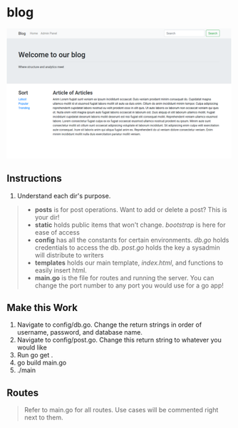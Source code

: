 # blog
<img src="cov.png"/>

## Instructions

1. Understand each dir's purpose. 
> - **posts** is for post operations. Want to add or delete a post? This is your dir!
> - **static** holds public items that won't change. *bootstrap* is here for ease of access
> - **config** has all the constants for certain environments. *db.go* holds credentials to access the db. *post.go* holds the key a sysadmin will distribute to writers
> - **templates** holds our main template, *index.html*, and functions to easily insert html.
> - **main.go** is the file for routes and running the server. You can change the port number to any port you would use for a go app!

## Make this Work
1. Navigate to config/db.go. Change the return strings in order of username, password, and database name.
2. Navigate to config/post.go. Change this return string to whatever you would like
3. Run go get .
4. go build main.go
5. ./main

## Routes

>Refer to main.go for all routes. Use cases will be commented right next to them.